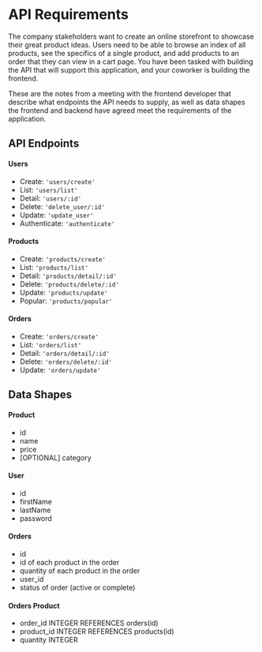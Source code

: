 # API Requirements
The company stakeholders want to create an online storefront to showcase their great product ideas. Users need to be able to browse an index of all products, see the specifics of a single product, and add products to an order that they can view in a cart page. You have been tasked with building the API that will support this application, and your coworker is building the frontend.

These are the notes from a meeting with the frontend developer that describe what endpoints the API needs to supply, as well as data shapes the frontend and backend have agreed meet the requirements of the application. 

## API Endpoints

#### Users
- Create: `'users/create'`
- List: `'users/list'`
- Detail: `'users/:id'`
- Delete: `'delete_user/:id'`
- Update: `'update_user'`
- Authenticate: `'authenticate'`

#### Products
- Create: `'products/create'`
- List: `'products/list'`
- Detail: `'products/detail/:id'`
- Delete: `'products/delete/:id'`
- Update: `'products/update'`
- Popular: `'products/popular'`

#### Orders
- Create: `'orders/create'`
- List: `'orders/list'`
- Detail: `'orders/detail/:id'`
- Delete: `'orders/delete/:id'`
- Update: `'orders/update'`

## Data Shapes
#### Product
-  id
- name
- price
- [OPTIONAL] category

#### User
- id
- firstName
- lastName
- password

#### Orders
- id
- id of each product in the order
- quantity of each product in the order
- user_id
- status of order (active or complete)

#### Orders Product
- order_id INTEGER REFERENCES orders(id)
- product_id INTEGER REFERENCES products(id)
- quantity INTEGER